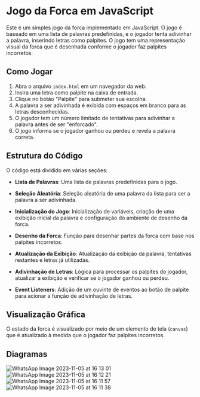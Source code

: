 # Jogo da Forca em JavaScript

Este é um simples jogo da forca implementado em JavaScript. O jogo é baseado em uma lista de palavras predefinidas, e o jogador tenta adivinhar a palavra, inserindo letras como palpites. O jogo tem uma representação visual da forca que é desenhada conforme o jogador faz palpites incorretos.

## Como Jogar

1. Abra o arquivo `index.html` em um navegador da web.
2. Insira uma letra como palpite na caixa de entrada.
3. Clique no botão "Palpite" para submeter sua escolha.
4. A palavra a ser adivinhada é exibida com espaços em branco para as letras desconhecidas.
5. O jogador tem um número limitado de tentativas para adivinhar a palavra antes de ser "enforcado".
6. O jogo informa se o jogador ganhou ou perdeu e revela a palavra correta.

## Estrutura do Código

O código está dividido em várias seções:

- **Lista de Palavras**: Uma lista de palavras predefinidas para o jogo.

- **Seleção Aleatória**: Seleção aleatória de uma palavra da lista para ser a palavra a ser adivinhada.

- **Inicialização do Jogo**: Inicialização de variáveis, criação de uma exibição inicial da palavra e configuração do ambiente de desenho da forca.

- **Desenho da Forca**: Função para desenhar partes da forca com base nos palpites incorretos.

- **Atualização da Exibição**: Atualização da exibição da palavra, tentativas restantes e letras já utilizadas.

- **Adivinhação de Letras**: Lógica para processar os palpites do jogador, atualizar a exibição e verificar se o jogador ganhou ou perdeu.

- **Event Listeners**: Adição de um ouvinte de eventos ao botão de palpite para acionar a função de adivinhação de letras.

## Visualização Gráfica

O estado da forca é visualizado por meio de um elemento de tela (`canvas`) que é atualizado à medida que o jogador faz palpites incorretos.

## Diagramas 

![WhatsApp Image 2023-11-05 at 16 13 01](https://github.com/ErickFGalvez/JogoDaForca/assets/128325280/f31ee59c-6a01-4c14-ac2a-e6aa47154401)
![WhatsApp Image 2023-11-05 at 16 12 21](https://github.com/ErickFGalvez/JogoDaForca/assets/128325280/bac4483f-cc2b-4e2d-a974-dd4762aba132)
![WhatsApp Image 2023-11-05 at 16 11 57](https://github.com/ErickFGalvez/JogoDaForca/assets/128325280/ae67143d-1188-4fdc-bbc5-68bca717f8da)
![WhatsApp Image 2023-11-05 at 16 11 38](https://github.com/ErickFGalvez/JogoDaForca/assets/128325280/22e28697-c6e2-4664-b4c0-69e5149ac29b)
